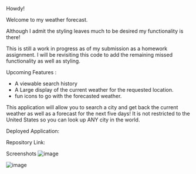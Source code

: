 Howdy! 

Welcome to my weather forecast. 

Although I admit the styling leaves much to be desired my functionality is there! 

This is still a work in progress as of my submission as a homework assignment. I will be revisiting this code to add the remaining missed functionality as well as styling. 

Upcoming Features : 
  - A viewable search history
  - A Large display of the current weather for the requested location.
  - fun icons to go with the forecasted weather. 




This application will allow you to search a city and get back the current weather as well as a forecast for the next five days! It is not restricted to the United States so you can look up ANY city in the world. 

Deployed Application: 

Repository Link: 

Screenshots
![image](https://github.com/Schtitle24/Weather-App/assets/153530625/5ff7bef8-8992-44fd-8934-1296a5979729)

![image](https://github.com/Schtitle24/Weather-App/assets/153530625/54636877-9da6-4457-a7a3-64eed65307dd)


